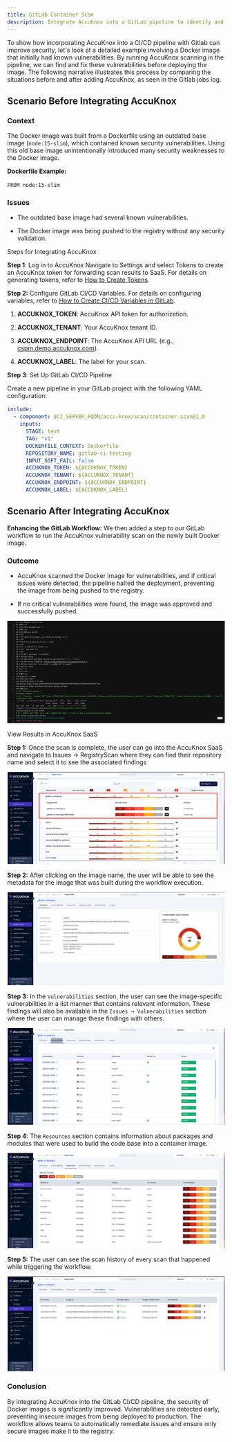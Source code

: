 ```yaml
---
title: GitLab Container Scan
description: Integrate AccuKnox into a GitLab pipeline to identify and remediate vulnerabilities in Docker images. Below, we compare the state of the pipeline before and after integrating AccuKnox.
---
```


To show how incorporating AccuKnox into a CI/CD pipeline with Gitlab can improve security, let's look at a detailed example involving a Docker image that initially had known vulnerabilities. By running AccuKnox scanning in the pipeline, we can find and fix these vulnerabilities before deploying the image. The following narrative illustrates this process by comparing the situations before and after adding AccuKnox, as seen in the Gitlab jobs log.

## Scenario Before Integrating AccuKnox

### **Context**

The Docker image was built from a Dockerfile using an outdated base image (`node:15-slim`), which contained known security vulnerabilities. Using this old base image unintentionally introduced many security weaknesses to the Docker image.

**Dockerfile Example:**

`FROM node:15-slim`

### **Issues**

- The outdated base image had several known vulnerabilities.

- The Docker image was being pushed to the registry without any security validation.

Steps for Integrating AccuKnox

**Step 1**: Log in to AccuKnox Navigate to Settings and select Tokens to create an AccuKnox token for forwarding scan results to SaaS. For details on generating tokens, refer to [How to Create Tokens](https://help.accuknox.com/how-to/how-to-create-tokens/?h=token "https://help.accuknox.com/how-to/how-to-create-tokens/?h=token").

**Step 2:** Configure GitLab CI/CD Variables. For details on configuring variables, refer to [How to Create CI/CD Variables in GitLab](https://docs.gitlab.com/ee/ci/variables/ "https://docs.gitlab.com/ee/ci/variables/").

1. **ACCUKNOX_TOKEN**: AccuKnox API token for authorization.

2. **ACCUKNOX_TENANT**: Your AccuKnox tenant ID.

3. **ACCUKNOX_ENDPOINT**: The AccuKnox API URL (e.g., [cspm.demo.accuknox.com](http://cspm.demo.accuknox.com/ "http://cspm.demo.accuknox.com/")).

4. **ACCUKNOX_LABEL**: The label for your scan.

**Step 3**: Set Up GitLab CI/CD Pipeline

Create a new pipeline in your GitLab project with the following YAML configuration:

```yaml
include:
  - component: $CI_SERVER_FQDN/accu-knox/scan/container-scan@1.0
    inputs:
      STAGE: test
      TAG: "v1"
      DOCKERFILE_CONTEXT: Dockerfile
      REPOSITORY_NAME: gitlab-ci-testing
      INPUT_SOFT_FAIL: false
      ACCUKNOX_TOKEN: ${ACCUKNOX_TOKEN}
      ACCUKNOX_TENANT: ${ACCUKNOX_TENANT}
      ACCUKNOX_ENDPOINT: ${ACCUKNOX_ENDPOINT}
      ACCUKNOX_LABEL: ${ACCUKNOX_LABEL}
```

## Scenario After Integrating AccuKnox

**Enhancing the GitLab Workflow:** We then added a step to our GitLab workflow to run the AccuKnox vulnerability scan on the newly built Docker image.

### **Outcome**

- AccuKnox scanned the Docker image for vulnerabilities, and if critical issues were detected, the pipeline halted the deployment, preventing the image from being pushed to the registry.

- If no critical vulnerabilities were found, the image was approved and successfully pushed.

![alt](./images/gitlab-container-scan/1.png)

View Results in AccuKnox SaaS

**Step 1:** Once the scan is complete, the user can go into the AccuKnox SaaS and navigate to Issues → RegistryScan where they can find their repository name and select it to see the associated findings

![alt](./images/gitlab-container-scan/2.png)

**Step 2:** After clicking on the image name, the user will be able to see the metadata for the image that was built during the workflow execution.

![alt](./images/gitlab-container-scan/3.png)

**Step 3:** In the `Vulnerabilities` section, the user can see the image-specific vulnerabilities in a list manner that contains relevant information. These findings will also be available in the `Issues → Vulnerabilities` section where the user can manage these findings with others.

![alt](./images/gitlab-container-scan/4.png)

**Step 4:** The `Resources` section contains information about packages and modules that were used to build the code base into a container image.

![alt](./images/gitlab-container-scan/5.png)

**Step 5:** The user can see the scan history of every scan that happened while triggering the workflow.

![alt](./images/gitlab-container-scan/6.png)

### **Conclusion**

By integrating AccuKnox into the GitLab CI/CD pipeline, the security of Docker images is significantly improved. Vulnerabilities are detected early, preventing insecure images from being deployed to production. The workflow allows teams to automatically remediate issues and ensure only secure images make it to the registry.
